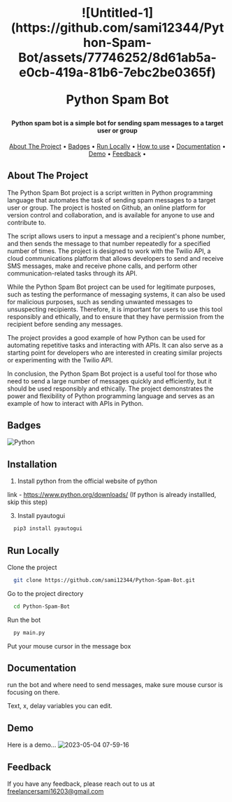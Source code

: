 <h1 align = "center" >
![Untitled-1](https://github.com/sami12344/Python-Spam-Bot/assets/77746252/8d61ab5a-e0cb-419a-81b6-7ebc2be0365f)


Python Spam Bot 
</h1>
<h4 align="center">Python spam bot is a simple bot for sending spam messages to a target user or group</h4>
<p align="center">
  <a href="#About The Project">About The Project</a> •
  <a href="#Badges">Badges</a> •
  <a href="#Run Locally">Run Locally</a> •
  <a href="#How to use">How to use</a> •
  <a href="#Documentation">Documentation</a> •
  <a href="#Demo">Demo</a> •
  <a href="#Feedback">Feedback</a> •

	
</p>

## About The Project
The Python Spam Bot project is a script written in Python programming language that automates the task of sending spam messages to a target user or group. The project is hosted on Github, an online platform for version control and collaboration, and is available for anyone to use and contribute to.

The script allows users to input a message and a recipient's phone number, and then sends the message to that number repeatedly for a specified number of times. The project is designed to work with the Twilio API, a cloud communications platform that allows developers to send and receive SMS messages, make and receive phone calls, and perform other communication-related tasks through its API.

While the Python Spam Bot project can be used for legitimate purposes, such as testing the performance of messaging systems, it can also be used for malicious purposes, such as sending unwanted messages to unsuspecting recipients. Therefore, it is important for users to use this tool responsibly and ethically, and to ensure that they have permission from the recipient before sending any messages.

The project provides a good example of how Python can be used for automating repetitive tasks and interacting with APIs. It can also serve as a starting point for developers who are interested in creating similar projects or experimenting with the Twilio API.

In conclusion, the Python Spam Bot project is a useful tool for those who need to send a large number of messages quickly and efficiently, but it should be used responsibly and ethically. The project demonstrates the power and flexibility of Python programming language and serves as an example of how to interact with APIs in Python.

## Badges

![Python](https://img.shields.io/badge/python-3670A0?style=for-the-badge&logo=python&logoColor=ffdd54)

## Installation

1. Install python from the official website of python

link - https://www.python.org/downloads/
(If python is already installled, skip this step)

3. Install pyautogui

```bash
  pip3 install pyautogui
```


## Run Locally

Clone the project

```bash
  git clone https://github.com/sami12344/Python-Spam-Bot.git
```

Go to the project directory

```bash
  cd Python-Spam-Bot
```
 Run the bot
```bash
  py main.py
```
 Put your mouse cursor in the message box

## Documentation

run the bot and where need to send messages, make sure mouse cursor is focusing on there.

Text, x, delay variables you can edit.


## Demo

Here is a demo...
![2023-05-04 07-59-16](https://user-images.githubusercontent.com/77746252/236095853-e1da2158-be41-4c3f-a981-d402a88f6713.gif)

## Feedback

If you have any feedback, please reach out to us at freelancersami16203@gmail.com

